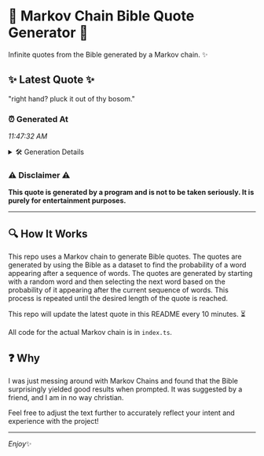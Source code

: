 # 📖 Markov Chain Bible Quote Generator 📖

Infinite quotes from the Bible generated by a Markov chain. ✨

## ✨ Latest Quote ✨
"right hand? pluck it out of thy bosom."

### ⏰ Generated At
*11:47:32 AM*

<details>
    <summary>🛠️ Generation Details</summary>
    <p>
        <strong>🌱 Seed:</strong> right<br>
        <strong>🔄 Iterations:</strong> 7<br>
        <strong>📜 Context History:</strong><br>[ right ]: hand?<br>[ right, hand? ]: pluck<br>[ right, hand?, pluck ]: it<br>[ right, hand?, pluck, it ]: out<br>[ right, hand?, pluck, it, out ]: of<br>[ right, hand?, pluck, it, out, of ]: thy<br>[ hand?, pluck, it, out, of, thy ]: bosom.<br>
    </p>
</details>

### ⚠️ Disclaimer ⚠️
**This quote is generated by a program and is not to be taken seriously. It is purely for entertainment purposes.**

---

## 🔍 How It Works

This repo uses a Markov chain to generate Bible quotes. The quotes are generated by using the Bible as a dataset to find the probability of a word appearing after a sequence of words. The quotes are generated by starting with a random word and then selecting the next word based on the probability of it appearing after the current sequence of words. This process is repeated until the desired length of the quote is reached.

This repo will update the latest quote in this README every 10 minutes. ⏳

All code for the actual Markov chain is in `index.ts`.

## ❓ Why

I was just messing around with Markov Chains and found that the Bible surprisingly yielded good results when prompted. 
It was suggested by a friend, and I am in no way christian.

Feel free to adjust the text further to accurately reflect your intent and experience with the project!

---

*Enjoy*✨
